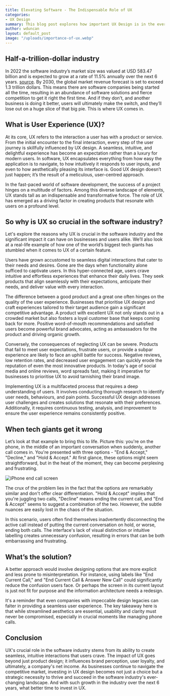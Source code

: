 ```yaml
---
title: Elevating Software - The Indispensable Role of UX
categories:
- UX Design
summary: This blog post explores how important UX Design is in the ever-growing software industry and how even tech giants can get it wrong sometimes. 
author: wduncan
layout: default_post
image: "/uploads/importance-of-ux.webp"
---
```


## Half-a-trillion-dollar industry

In 2022 the software industry’s market size was valued at USD 583.47 billion and is expected to grow at a rate of 11.5% annually over the next 6 years. [source](https://www.grandviewresearch.com/industry-analysis/software-market-report). By 2030, the global market revenue forecast is set to exceed 1.3 trillion dollars. This means there are software companies being started all the time, resulting in an abundance of software solutions and fierce competition to get it right the first time. And if they don’t, and another business is doing it better, users will ultimately make the switch, and they’ll lose out on a huge slice of that big pie. This is where UX comes in.

## What is User Experience (UX)? 

At its core, UX refers to the interaction a user has with a product or service. From the initial encounter to the final interaction, every step of the user journey is skillfully influenced by UX design. A seamless, intuitive, and delightful experience has become an expectation rather than a luxury for modern users. In software, UX encapsulates everything from how easy the application is to navigate, to how intuitively it responds to user inputs, and even to how aesthetically pleasing its interface is. Good UX design doesn’t just happen; it’s the result of a meticulous, user-centred approach.

In the fast-paced world of software development, the success of a project hinges on a multitude of factors. Among this diverse landscape of elements, UX stands tall as an indispensable and transformative force. The role of UX has emerged as a driving factor in creating products that resonate with users on a profound level.

## So why is UX so crucial in the software industry?

Let's explore the reasons why UX is crucial in the software industry and the significant impact it can have on businesses and users alike. We’ll also look at a real-life example of how one of the world’s biggest tech giants has stumbled when it comes to UX of a certain feature.

Users have grown accustomed to seamless digital interactions that cater to their needs and desires. Gone are the days when functionality alone sufficed to captivate users. In this hyper-connected age, users crave intuitive and effortless experiences that enhance their daily lives. They seek products that align seamlessly with their expectations, anticipate their needs, and deliver value with every interaction. 

The difference between a good product and a great one often hinges on the quality of the user experience. Businesses that prioritise UX design and craft experiences tailored to their target audience gain a significant competitive advantage. A product with excellent UX not only stands out in a crowded market but also fosters a loyal customer base that keeps coming back for more. Positive word-of-mouth recommendations and satisfied users become powerful brand advocates, acting as ambassadors for the product and driving organic growth.

Conversely, the consequences of neglecting UX can be severe. Products that fail to meet user expectations, frustrate users, or provide a subpar experience are likely to face an uphill battle for success. Negative reviews, low retention rates, and decreased user engagement can quickly erode the reputation of even the most innovative products. In today's age of social media and online reviews, word spreads fast, making it imperative for businesses to prioritise UX to avoid tarnishing their brand image.

Implementing UX is a multifaceted process that requires a deep understanding of users. It involves conducting thorough research to identify user needs, behaviours, and pain points. Successful UX design addresses user challenges and creates solutions that resonate with their preferences. Additionally, it requires continuous testing, analysis, and improvement to ensure the user experience remains consistently positive.

## When tech giants get it wrong

Let’s look at that example to bring this to life. Picture this: you're on the phone, in the middle of an important conversation when suddenly, another call comes in. You're presented with three options - "End & Accept," "Decline," and "Hold & Accept." At first glance, these options might seem straightforward, but in the heat of the moment, they can become perplexing and frustrating.

![iPhone end call screen](/uploads/end-call.webp)

The crux of the problem lies in the fact that the options are remarkably similar and don't offer clear differentiation. "Hold & Accept" implies that you're juggling two calls, "Decline" means ending the current call, and "End & Accept" seems to suggest a combination of the two. However, the subtle nuances are easily lost in the chaos of the situation.

In this scenario, users often find themselves inadvertently disconnecting the active call instead of putting the current conversation on hold, or worse, ending both calls. The interface's lack of visual distinction or intuitive labelling creates unnecessary confusion, resulting in errors that can be both embarrassing and frustrating.

## What’s the solution?

A better approach would involve designing options that are more explicit and less prone to misinterpretation. For instance, using labels like "End Current Call," and "End Current Call & Answer New Call" could significantly reduce the confusion users face. Or perhaps the screen in its current layout is just not fit for purpose and the information architecture needs a redesign.

It's a reminder that even companies with impeccable design legacies can falter in providing a seamless user experience. The key takeaway here is that while streamlined aesthetics are essential, usability and clarity must never be compromised, especially in crucial moments like managing phone calls.

## Conclusion

UX's crucial role in the software industry stems from its ability to create seamless, intuitive interactions that users crave. The impact of UX goes beyond just product design; it influences brand perception, user loyalty, and ultimately, a company's net income. As businesses continue to navigate the competitive market, investing in UX design becomes not just a choice but a strategic necessity to thrive and succeed in the software industry's ever-changing landscape. And with such growth in the industry over the next 6 years, what better time to invest in UX.
